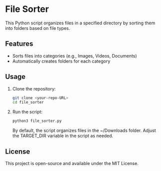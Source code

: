 # File Sorter

This Python script organizes files in a specified directory by sorting them into folders based on file types.

## Features
- Sorts files into categories (e.g., Images, Videos, Documents)
- Automatically creates folders for each category

## Usage

1. Clone the repository:
   ```bash
   git clone <your-repo-URL>
   cd file_sorter
   ````
2. Run the script:
   ```bash
   python3 file_sorter.py
   ```
   By default, the script organizes files in the ~/Downloads folder. Adjust the TARGET_DIR variable in the script as needed.

## License
This project is open-source and available under the MIT License.